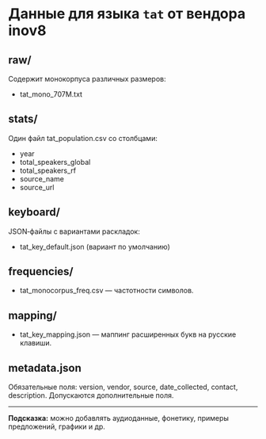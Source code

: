 # Данные для языка `tat` от вендора inov8

## raw/
Содержит монокорпуса различных размеров:
- tat_mono_707M.txt

## stats/
Один файл tat_population.csv со столбцами:
- year
- total_speakers_global
- total_speakers_rf
- source_name
- source_url

## keyboard/
JSON‑файлы с вариантами раскладок:
- tat_key_default.json (вариант по умолчанию)

## frequencies/
- tat_monocorpus_freq.csv — частотности символов.

## mapping/
- tat_key_mapping.json — маппинг расширенных букв на русские клавиши.

## metadata.json
Обязательные поля: version, vendor, source, date_collected, contact, description.
Допускаются дополнительные поля.

---  
**Подсказка:** можно добавлять аудиоданные, фонетику, примеры предложений, графики и др.